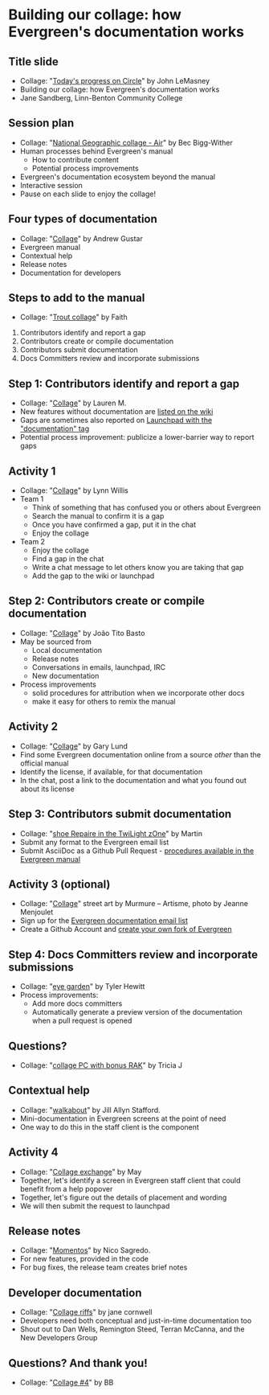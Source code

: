# Building our collage: how Evergreen's documentation works

## Title slide

* Collage: "[Today's progress on Circle](https://flic.kr/p/RBXmJ6)" by John LeMasney
* Building our collage: how Evergreen's documentation works
* Jane Sandberg, Linn-Benton Community College

## Session plan

* Collage: "[National Geographic collage - Air](https://www.flickr.com/photos/redaktor/8638965731)" by Bec Bigg-Wither
* Human processes behind Evergreen's manual
  * How to contribute content
  * Potential process improvements
* Evergreen's documentation ecosystem beyond the manual
* Interactive session
* Pause on each slide to enjoy the collage!

## Four types of documentation

* Collage: "[Collage](https://flic.kr/p/edhRHN)" by Andrew Gustar
* Evergreen manual
* Contextual help
* Release notes
* Documentation for developers

## Steps to add to the manual

* Collage: "[Trout collage](https://flic.kr/p/3agthk)" by Faith
1. Contributors identify and report a gap
2. Contributors create or compile documentation
3. Contributors submit documentation
4. Docs Committers review and incorporate submissions


## Step 1: Contributors identify and report a gap

* Collage: "[Collage](https://flic.kr/p/bK8kbM)" by Lauren M.
* New features without documentation are [listed on the wiki](https://wiki.evergreen-ils.org/doku.php?id=evergreen-docs:documentation_needs)
* Gaps are sometimes also reported on [Launchpad with the "documentation" tag](https://bugs.launchpad.net/evergreen/+bugs?field.tag=documentation)
* Potential process improvement: publicize a lower-barrier way to report gaps

## Activity 1

* Collage: "[Collage](https://flic.kr/p/5ywgxn)" by Lynn Willis
* Team 1
  * Think of something that has confused you or others about Evergreen
  * Search the manual to confirm it is a gap
  * Once you have confirmed a gap, put it in the chat
  * Enjoy the collage
* Team 2
  * Enjoy the collage
  * Find a gap in the chat
  * Write a chat message to let others know you are taking that gap
  * Add the gap to the wiki or launchpad

## Step 2: Contributors create or compile documentation

* Collage: "[Collage](https://flic.kr/p/qvWC)" by João Tito Basto
* May be sourced from
  * Local documentation
  * Release notes
  * Conversations in emails, launchpad, IRC
  * New documentation
* Process improvements
  * solid procedures for attribution when we incorporate other docs
  * make it easy for others to remix the manual


## Activity 2

* Collage: "[Collage](https://www.flickr.com/photos/gelund/49722052843/)" by Gary Lund
* Find some Evergreen documentation online from a source *other* than the official manual
* Identify the license, if available, for that documentation
* In the chat, post a link to the documentation and what you found out about its license


## Step 3: Contributors submit documentation

* Collage: "[shoe Repaire in the TwiLight zOne](https://flic.kr/p/cpzDE)" by Martin
* Submit any format to the Evergreen email list
* Submit AsciiDoc as a Github Pull Request - [procedures available in the Evergreen manual](https://docs.evergreen-ils.org/eg/docs/latest/shared/how_to_contribute_docs.html)


## Activity 3 (optional)

* Collage: "[Collage](https://flic.kr/p/29Qn4ZX)" street art by Murmure – Artisme, photo by Jeanne Menjoulet
* Sign up for the [Evergreen documentation email list](http://list.evergreen-ils.org/cgi-bin/mailman/listinfo/evergreen-documentation)
* Create a Github Account and [create your own fork of Evergreen](https://github.com/evergreen-library-system/Evergreen)

## Step 4: Docs Committers review and incorporate submissions

* Collage: "[eye garden](https://flic.kr/p/2kjouRA)" by Tyler Hewitt
* Process improvements:
  * Add more docs committers
  * Automatically generate a preview version of the documentation when a pull request is opened

## Questions?

* Collage: "[collage PC with bonus RAK](https://flic.kr/p/2gHyVq9)" by Tricia J


## Contextual help

* Collage: "[walkabout](https://flic.kr/p/5u8k4b)" by Jill Allyn Stafford.
* Mini-documentation in Evergreen screens at the point of need
* One way to do this in the staff client is the <eg-help-popover> component

## Activity 4

* Collage: "[Collage exchange](https://flic.kr/p/5A59AD)" by May
* Together, let's identify a screen in Evergreen staff client that could benefit from a help popover
* Together, let's figure out the details of placement and wording
* We will then submit the request to launchpad
 
## Release notes
 
* Collage: "[Momentos](https://flic.kr/p/eLp2cr)" by Nico Sagredo.
* For new features, provided in the code
* For bug fixes, the release team creates brief notes 

## Developer documentation
 
* Collage: "[Collage riffs](https://flic.kr/p/yXDLNm)" by jane cornwell
* Developers need both conceptual and just-in-time documentation too
* Shout out to Dan Wells, Remington Steed, Terran McCanna, and the New Developers Group

## Questions? And thank you!

* Collage: "[Collage #4](https://flic.kr/p/rm97m)" by BB
